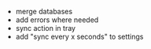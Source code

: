- merge databases
- add errors where needed
- sync action in tray
- add "sync every x seconds" to settings
